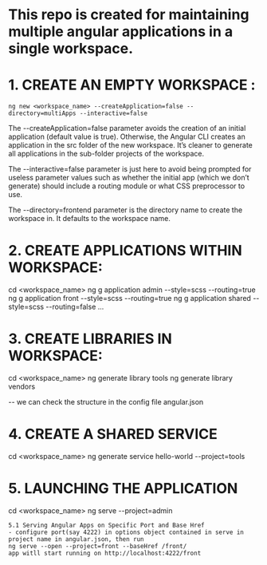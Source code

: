 # This repo is created for maintaining multiple angular applications in a single workspace.

# 1. CREATE AN EMPTY WORKSPACE :
    ng new <workspace_name> --createApplication=false --directory=multiApps --interactive=false

The --createApplication=false parameter avoids the creation of an initial application (default value is true). Otherwise, the Angular CLI creates an application in the src folder of the new workspace. It’s cleaner to generate all applications in the sub-folder projects of the workspace.

The --interactive=false parameter is just here to avoid being prompted for useless parameter values such as whether the initial app (which we don’t generate) should include a routing module or what CSS preprocessor to use.

The --directory=frontend parameter is the directory name to create the workspace in. It defaults to the workspace name.

# 2. CREATE APPLICATIONS WITHIN WORKSPACE:
cd <workspace_name>
    ng g application admin --style=scss --routing=true
    ng g application front --style=scss --routing=true
    ng g application shared --style=scss --routing=false
    ...

# 3. CREATE LIBRARIES IN WORKSPACE:
cd <workspace_name>
    ng generate library tools
    ng generate library vendors

-- we can check the structure in the config file angular.json

# 4. CREATE A SHARED SERVICE
cd <workspace_name>
    ng generate service hello-world --project=tools

# 5. LAUNCHING THE APPLICATION
cd <workspace_name>
    ng serve --project=admin

    5.1 Serving Angular Apps on Specific Port and Base Href
    - configure port(say 4222) in options object contained in serve in project name in angular.json, then run
    ng serve --open --project=front --baseHref /front/
    app witll start running on http://localhost:4222/front

